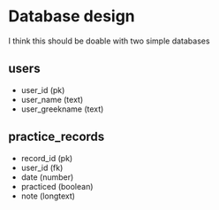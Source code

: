 # Database design

I think this should be doable with two simple databases

## users

* user_id (pk)
* user_name (text)
* user_greekname (text)

## practice_records

* record_id (pk)
* user_id (fk)
* date (number)
* practiced (boolean)
* note (longtext)